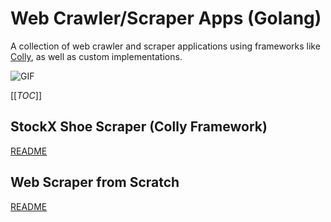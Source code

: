 # Web Crawler/Scraper Apps (Golang)

A collection of web crawler and scraper applications using frameworks like [Colly](http://go-colly.org/), as well as custom implementations.

<!-- ![Colly](https://miro.medium.com/max/835/1*T7h7z9jamTFyf4U8yQZ_TQ.png) -->

![GIF](https://media.giphy.com/media/453fdLGucOMwg/giphy.gif)

[[_TOC_]]

## StockX Shoe Scraper (Colly Framework)

[README](./cmd/stockx-shoe-scraper/README.md)

## Web Scraper from Scratch

[README](./cmd/web-scraper-from-scratch/README.md)


